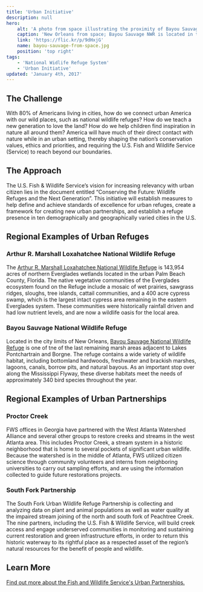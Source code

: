 ```yaml
---
title: 'Urban Initiative'
description: null
hero:
    alt: 'A photo from space illustrating the proximity of Bayou Sauvage NWR to New Orleans.'
    caption: 'New Orleans from space; Bayou Sauvage NWR is located in the top right of the photograph.  Photo from the International Space Station, NASA.'
    link: 'https://flic.kr/p/9dHxjG'
    name: bayou-sauvage-from-space.jpg
    position: 'top right'
tags:
    - 'National Widlife Refuge System'
    - 'Urban Initiative'
updated: 'January 4th, 2017'
---
```


## The Challenge

With 80% of Americans living in cities, how do we connect urban America with our wild places, such as national wildlife refuges? How do we teach a new generation to love the land? How do we help children find inspiration in nature all around them? America will have much of their direct contact with nature while in an urban setting, thereby shaping the nation’s conservation values, ethics and priorities, and requiring the U.S. Fish and Wildlife Service (Service) to reach beyond our boundaries.

## The Approach

The U.S. Fish & Wildlife Service’s vision for increasing relevancy with urban citizen lies in the document entitled “Conserving the Future: Wildlife Refuges and the Next Generation”. This initiative will establish measures to help define and achieve standards of excellence for urban refuges, create a framework for creating new urban partnerships, and establish a refuge presence in ten demographically and geographically varied cities in the U.S.

## Regional Examples of Urban Refuges

### Arthur R. Marshall Loxahatchee National Wildlife Refuge

The [Arthur R. Marshall Loxahatchee National Wildlife Refuge](https://www.fws.gov/refuge/arm_loxahatchee/) is 143,954 acres of northern Everglades wetlands located in the urban Palm Beach County, Florida. The native vegetative communities of the Everglades ecosystem found on the Refuge include a mosaic of wet prairies, sawgrass ridges, sloughs, tree islands, cattail communities, and a 400 acre cypress swamp, which is the largest intact cypress area remaining in the eastern Everglades system. These communities were historically rainfall driven and had low nutrient levels, and are now a wildlife oasis for the local area.

### Bayou Sauvage National Wildlife Refuge

Located in the city limits of New Orleans, [Bayou Sauvage National Wildlife Refuge](https://www.fws.gov/refuge/bayou_sauvage/) is one of tne of the last remaining marsh areas adjacent to Lakes Pontchartrain and Borgne. The refuge contains a wide variety of wildlife habitat, including bottomland hardwoods, freshwater and brackish marshes, lagoons, canals, borrow pits, and natural bayous. As an important stop over along the Mississippi Flyway, these diverse habitats meet the needs of approximately 340 bird species throughout the year.

## Regional Examples of Urban Partnerships

### Proctor Creek

FWS offices in Georgia have partnered with the West Atlanta Watershed Alliance and several other groups to restore creeks and streams in the west Atlanta area. This includes Proctor Creek, a stream system in a historic neighborhood that is home to several pockets of significant urban wildlife. Because the watershed is in the middle of Atlanta, FWS utilized citizen science through community volunteers and interns from neighboring universities to carry out sampling efforts, and are using the information collected to guide future restorations projects.

### South Fork Partnership

The South Fork Urban Wildlife Refuge Partnership is collecting and analyzing data on plant and animal populations as well as water quality at the impaired stream joining of the north and south fork of Peachtree Creek. The nine partners, including the U.S. Fish & Wildlife Service, will build creek access and engage underserved communities in monitoring and sustaining current restoration and green infrastructure efforts, in order to return this historic waterway to its rightful place as a respected asset of the region’s natural resources for the benefit of people and wildlife.

## Learn More
[Find out more about the Fish and Wildlife Service's Urban Partnerships.](https://fws.gov/urban/)
